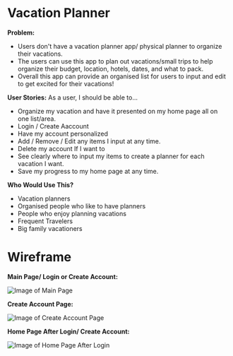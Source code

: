 # Vacation Planner

**Problem:** 
- Users don't have a vacation planner app/ physical planner to organize their vacations.
- The users can use this app to plan out vacations/small trips to help organize their budget, location, hotels, dates, and what to pack.
- Overall this app can provide an organised list for users to input and edit to get excited for their vacations!

**User Stories:**
As a user, I should be able to...
- Organize my vacation and have it presented on my home page all on one list/area.
- Login / Create Aaccount
- Have my account personalized
- Add / Remove / Edit any items I input at any time.
- Delete my account If I want to
- See clearly where to input my items to create a planner for each vacation I want.
- Save my progress to my home page at any time.

**Who Would Use This?** 
- Vacation planners
- Organised people who like to have planners
- People who enjoy planning vacations
- Frequent Travelers
- Big family vacationers

# Wireframe 

**Main Page/ Login or Create Account:**

![Image of Main Page](https://lh3.googleusercontent.com/mb36yH9e5Nm7rSLvXkABHfAUuoVEiJxR0VH7BpWq_XLzQC_63GvwIUHI5eraIOKQPTIypOCDRVtIc8BfffzBI4D35TJW6VmKNGQYDbtXo22gc8YIxzK9gdUStljteNqF5GvSbpNX59g_6IrhQ9PseSWU4F7-PJ6Pm1Bm5NYCHNFWvx7647jY-MoEoLFr3YAMHafod6t9vRi8i00ewnPb71au7OZAqlpFal_1Vas745TI8a2fFKLo_w6rV1uIYzPma8HSn0mnfbGwhbrFj6GDwgCUL7BMemjIOo9ziq_VzU13W6pd_SpoIk9pVX44-W-tgbVBlCAQokJdOjYqBiiKRfRIAz6Qy2hHQwPhHYGTXskoD30Y9RU10BefH3IcEmQi17K38-yZP_gPPUStY6D25lh-rRRV00tJt1Rhh8tW_2T9o3CGlOMDvhdzWCAtbWCS-FEY2gIDS_-GtUSjejPnTxNODC_RGuNC9qQ8v5wMTYudaNoQ15cPianE_IhHycBb01iR0vKAAj6RuwZokgnRTCkFHXFhkT9bccfDZkRIDl5QTk4bqzLPjniKUDBSiJBNQBQodshIoM1FblDJfQDFyrcizqohjrLa7-tn_TH4ztOwOwveskYJDmC1RmKIv6a5RHADin0cyUcQECeb3EVuouKanv69RqqP-9SWnlzilt4b8lAjnNWFRzGA2FNDrysa_BD9zhB7CuDMll_9kUaHMA=w558-h645-no?authuser=1)

**Create Account Page:**

![Image of Create Account Page](https://lh3.googleusercontent.com/Lp6JqLbzaJ-7EO1cCupJnfDfExQvsRpL18vlxE2fofS_pBgkg1XwxW83vpLLYFCRK0sZbodiYCpCSVPdaCWP6-upXs1br_Q3ebyKS9ClO42CyHDNIb-KgwlcuTkQBUEMvE_qckJvESTNuUgclAk3HaxeWhqt13gAnOOjgRh3T97XussmsqSWI47Fu_rbjrBKWV3OlGGezFsfyhbMTl3xJRa3Jvu0Wb_I-bTsNHuQ9dCmXn5azrRnrVCKFCTxStyPcAcLEPP8Ol5FNfLcWJoJ7gSV8E1kfz9Q20UF7eA2w3aoDywgWd9IfvXJOelRbpFZgnMc1MlNjk_Lqhi3SZ3ArUSbrFqmyhDZHk2y2MqXsML8Fe0mmG_F92XjVd7FTCUpliUHVNliCQSrVb53MgCNI8f_G3Z6a_AdWsdvNpySdTWZdKSJXNkEAl-EO0paWb8fxyDTCe8fSyJP9mHu_R4omNOOrLUUyhSTOQ-0UxDYb0RlRUJZccE9k5YB9iDSYotf1v9CkVbPswjm5HV-nNp7Ma565ph4KgMLCp98tuLTxfIFaPZMkbKpYojxntNmzoQR3kPiwSNhrqCkqO0V23aAz9RPBTlwLFj9PqrMTH8ZsY02xxzZ1Y77G6bH494NECABzswSYJszcH380LD4lHCstEyLfmy5YsUKWk_ZMzr0pILPzo-UZIaurBFf7kj1R-t3nOqnkaZg6yXKTLopWwn9zQ=w583-h646-no?authuser=1)

**Home Page After Login/ Create Account:**

![Image of Home Page After Login](https://lh3.googleusercontent.com/DFd3pyq6-dQAHG2x_0XX8VFoRkZr9-MbEm6E70a-PRxU7-SgmHypMDp4jJMRcQTxfX6n-F1AbyZX7xFXKxhjcDqkJV00-Zyl2aJaDVlp1F0owyAYglZXuxawC15JOb7dBN-wmMxDXBk4r0gabr7VF4dkoAdlQLanE3Q2onV3pa9Y4yNxjPfzXOjOlvYwHEo9-XnSGiJ6lMZFsc83jO_CQT7phaG7eooyNLzpTEeH6CTur0HbTZprHJHwRfQV0FZneiz7nTBtiJfP7B73N_TGUvcmwo7tQqtKlsCvnEwH-YeZxHB-7CDUpImhCYZh_9TveeODhQCoynzpSRSHlzFHz8sPFhWAxSf-HiTzD9FcHi5t51Cusspk6nl8UDRhW1K6uESpnhXd8ePwoXD-U1MZcvoAvJt_W0VKT4MktM2WHzecTiElUySM2fmxD6Q5P07y3M-tkY4Ojob8VLqrAe6zMjzRJfPyPWER8ur_PUvJCKEekE-CaeMG8QJQiMQCOg0Ve-N0IysjLdMIxme5_sJ2cVwmg9mFL-N9K7rutqWPgellwx5gD1UdIvERWzklHbQgLhUtJ5m5mk8naziRpzJk0xGmpQfM93itQM50NNMeo6rI2BNkkaBMnlrFxBQPFkOyn-kdhBQrAmZLc52tYVCgUvqhyY5hJCRVz1um1_PmlvDmkj7vgisqyqfD_i4p0hwEOepbFLdUje9zHJ-yXxj5FQ=w673-h811-no?authuser=1)
